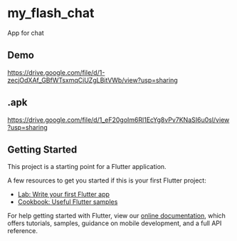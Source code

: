 # my_flash_chat

App for chat

## Demo

https://drive.google.com/file/d/1-zecjOdXAf_GBfWTsxmqCiUZgLBitVWb/view?usp=sharing

## .apk

https://drive.google.com/file/d/1_eF20goIm6Rl1EcYg8vPv7KNaSI6u0sl/view?usp=sharing

## Getting Started

This project is a starting point for a Flutter application.

A few resources to get you started if this is your first Flutter project:

- [Lab: Write your first Flutter app](https://flutter.dev/docs/get-started/codelab)
- [Cookbook: Useful Flutter samples](https://flutter.dev/docs/cookbook)

For help getting started with Flutter, view our
[online documentation](https://flutter.dev/docs), which offers tutorials,
samples, guidance on mobile development, and a full API reference.
